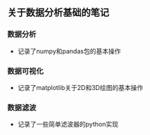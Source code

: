 ## 关于数据分析基础的笔记

### 数据分析
* 记录了numpy和pandas包的基本操作

### 数据可视化
* 记录了matplotlib关于2D和3D绘图的基本操作

### 数据滤波
* 记录了一些简单滤波器的python实现